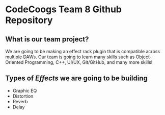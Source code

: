 
# CodeCoogs Team 8 Github Repository

## What is our team project?

We are going to be making an effect rack plugin that is compatible across multiple DAWs.
Our team is going to learn many skills such as Object-Oriented Programming, C++, UI/UX, Git/GitHub, and many more skills!


## Types of *Effects* we are going to be building 

- Graphic EQ
- Distortion
- Reverb
- Delay


